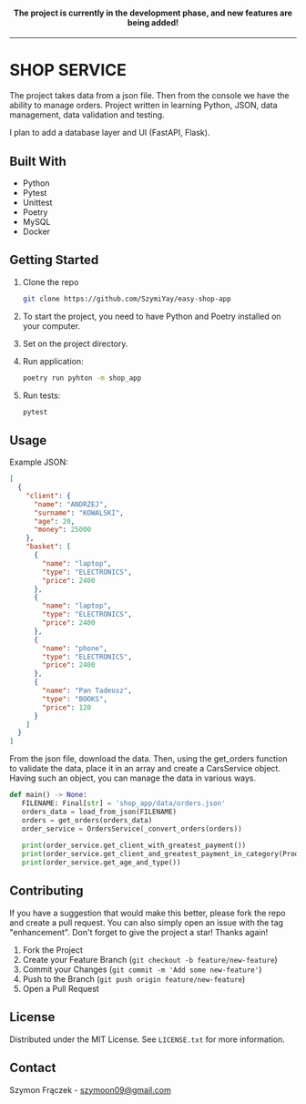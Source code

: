 #### <p align="center">The project is currently in the development phase, and new features are being added!</p>
---

# SHOP SERVICE

The project takes data from a json file. Then from the console we have the ability to manage orders.
Project written in learning Python, JSON, data management, data validation and testing. 

I plan to add a database layer and UI (FastAPI, Flask).


## Built With
- Python
- Pytest
- Unittest
- Poetry
- MySQL
- Docker


## Getting Started
1. Clone the repo

   ```sh
   git clone https://github.com/SzymiYay/easy-shop-app
   ```
2. To start the project, you need to have Python and Poetry installed on your computer.
3. Set on the project directory.
4. Run application:

   ```sh
   poetry run pyhton -m shop_app
   ```
5. Run tests:

   ```sh
   pytest
   ```
   
## Usage
Example JSON:
```json
[
  {
    "client": {
      "name": "ANDRZEJ",
      "surname": "KOWALSKI",
      "age": 20,
      "money": 25000
    },
    "basket": [
      {
        "name": "laptop",
        "type": "ELECTRONICS",
        "price": 2400
      },
      {
        "name": "laptop",
        "type": "ELECTRONICS",
        "price": 2400
      },
      {
        "name": "phone",
        "type": "ELECTRONICS",
        "price": 2400
      },
      {
        "name": "Pan Tadeusz",
        "type": "BOOKS",
        "price": 120
      }
    ]
  }
]
```

From the json file, download the data. Then, using the get_orders function to validate the data, 
place it in an array and create a CarsService object.
Having such an object, you can manage the data in various ways.

```python
def main() -> None:
   FILENAME: Final[str] = 'shop_app/data/orders.json'
   orders_data = load_from_json(FILENAME)
   orders = get_orders(orders_data)
   order_service = OrdersService(_convert_orders(orders))
   
   print(order_service.get_client_with_greatest_payment())
   print(order_service.get_client_and_greatest_payment_in_category(ProductType.ELECTRONICS))
   print(order_service.get_age_and_type())
```


## Contributing
If you have a suggestion that would make this better, please fork the repo and create a pull request. You can also simply open an issue with the tag "enhancement".
Don't forget to give the project a star! Thanks again!

1. Fork the Project
2. Create your Feature Branch (`git checkout -b feature/new-feature`)
3. Commit your Changes (`git commit -m 'Add some new-feature'`)
4. Push to the Branch (`git push origin feature/new-feature`)
5. Open a Pull Request


## License
Distributed under the MIT License. See `LICENSE.txt` for more information.


## Contact
Szymon Frączek - szymoon09@gmail.com
